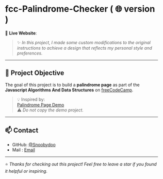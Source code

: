 # fcc-Palindrome-Checker ( 🌐 version ) 

🔗 **Live Website**: []()

> ✨ *In this project, I made some custom modifications to the original instructions to achieve a design that reflects my personal style and preferences.*

---
## 🎯 Project Objective

The goal of this project is to build a **palindrome page** as part of the **Javascript Algorithms And Data Structures** on [freeCodeCamp](https://www.freecodecamp.org/).

> 💡 Inspired by:  
[Palindrome Page Demo](https://palindrome-checker.freecodecamp.rocks/)  
⚠️ *Do not copy the demo project.*

---

## 📫 Contact

- GitHub: [@Snoobydoo](https://github.com/Snoobydoo)  
- Mail : [Email](theo_perso@live.fr)

---

⭐ *Thanks for checking out this project! Feel free to leave a star if you found it helpful or inspiring.*

